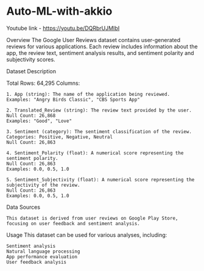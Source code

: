 # Auto-ML-with-akkio
Youtube link - https://youtu.be/DQRbrUJMIbI

Overview
The Google User Reviews dataset contains user-generated reviews for various applications. Each review includes information about the app, the review text, sentiment analysis results, and sentiment polarity and subjectivity scores.

Dataset Description

Total Rows: 64,295
Columns:
```
1. App (string): The name of the application being reviewed.
Examples: "Angry Birds Classic", "CBS Sports App"

2. Translated_Review (string): The review text provided by the user.
Null Count: 26,868
Examples: "Good", "Love"

3. Sentiment (category): The sentiment classification of the review.
Categories: Positive, Negative, Neutral
Null Count: 26,863

4. Sentiment_Polarity (float): A numerical score representing the sentiment polarity.
Null Count: 26,863
Examples: 0.0, 0.5, 1.0

5. Sentiment_Subjectivity (float): A numerical score representing the subjectivity of the review.
Null Count: 26,863
Examples: 0.0, 0.5, 1.0
```

Data Sources
```
This dataset is derived from user reviews on Google Play Store, focusing on user feedback and sentiment analysis.
```

Usage
This dataset can be used for various analyses, including:
```
Sentiment analysis
Natural language processing
App performance evaluation
User feedback analysis
```
